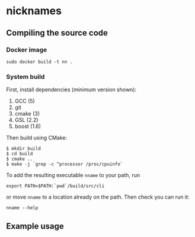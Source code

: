 # nicknames

## Compiling the source code

### Docker image

``` shell
sudo docker build -t nn .
```

### System build

First, install dependencies (minimum version shown):

1. GCC (5)
2. git
3. cmake (3)
4. GSL (2.2)
5. boost (1.6)

Then build using CMake:

``` shell
$ mkdir build
$ cd build
$ cmake ..
$ make -j `grep -c ^processor /proc/cpuinfo`
```

To add the resulting executable `nname` to your path, run

``` shell
export PATH=$PATH:`pwd`/build/src/cli
```

or move `nname` to a location already on the path. Then check you can
run it:

``` shell
nname --help
```

## Example usage

